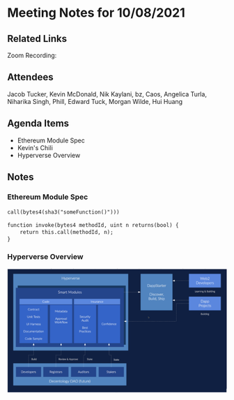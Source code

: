 # Meeting Notes for 10/08/2021

## Related Links

Zoom Recording: 

## Attendees

Jacob Tucker, Kevin McDonald, Nik Kaylani, bz, Caos, Angelica Turla, Niharika Singh, Phill, Edward Tuck, Morgan Wilde, Hui Huang

## Agenda Items

- Ethereum Module Spec
- Kevin's Chili
- Hyperverse Overview

## Notes

### Ethereum Module Spec
```
call(bytes4(sha3("someFunction()")))
```
```
function invoke(bytes4 methodId, uint n returns(bool) {
    return this.call(methodId, n);
}
```

### Hyperverse Overview

<img src="./images/hyperverse_overview.png" />


